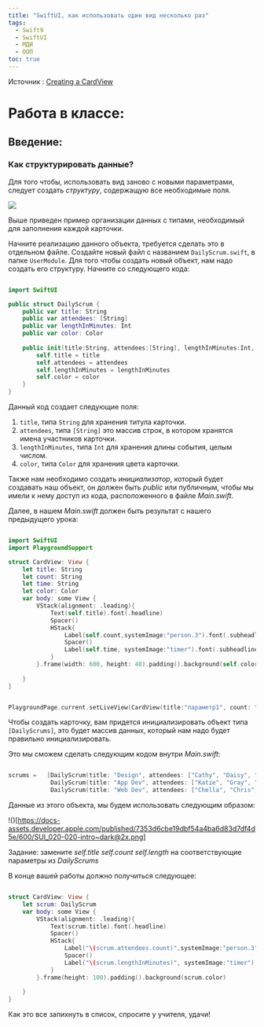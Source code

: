 ```yaml
---
title: "SwiftUI, как использовать один вид несколько раз"
tags:
  - Swift9
  - SwiftUI
  - МДИ
  - ООП
toc: true
---
```


Источник : [Creating a CardView](https://developer.apple.com/tutorials/app-dev-training/creating-a-cardview)

# Работа в классе:
## Введение:
### Как структурировать данные? 

Для того чтобы, использовать вид заново с новыми параметрами, следует создать *структуру*, содержащую все необходимые поля.

![](https://docs-assets.developer.apple.com/published/a56b0f310266d9b89c8a60d93695674f/600/SUI_020-010-intro~dark@2x.png)

Выше приведен пример организации данных с типами, необходимый для заполнения каждой карточки.

Начните реализацию данного объекта, требуется сделать это в отдельном файле. Создайте новый файл с названием `DailyScrum.swift`, в папке `UserModule`.
Для того чтобы создать новый объект, нам надо создать его структуру. Начните со следующего кода:

```swift

import SwiftUI

public struct DailyScrum {
    public var title: String
    public var attendees: [String]
    public var lengthInMinutes: Int
    public var color: Color
    
    public init(title:String, attendees:[String], lengthInMinutes:Int, color:Color){
        self.title = title
        self.attendees = attendees
        self.lengthInMinutes = lengthInMinutes
        self.color = color
    }
}

```

Данный код создает следующие поля:

1.  `title`, типа `String` для хранения титула карточки.
2.  `attendees`, типа `[String]` это массив строк, в котором хранятся имена участников карточки.
3.  `lengthInMinutes`, типа `Int` для хранения длины события, целым числом.
4.  `color`, типа `Color` для хранения цвета карточки.

Также нам необходимо создать _инициализатор_, который будет создавать наш объект, он должен быть _public_ или публичным, чтобы мы имели к нему доступ из кода, расположенного в файле _Main.swift_.

Далее, в нашем _Main.swift_ должен быть результат с нашего предыдущего урока:

```swift

import SwiftUI
import PlaygroundSupport

struct CardView: View {
    let title: String
    let count: String
    let time: String
    let color: Color
    var body: some View {
        VStack(alignment: .leading){
            Text(self.title).font(.headline)
            Spacer()
            HStack{
                Label(self.count,systemImage:"person.3").font(.subheadline)
                Spacer()
                Label(self.time, systemImage:"timer").font(.subheadline)
            }
        }.frame(width: 600, height: 40).padding().background(self.color)
        
    } 
}


PlaygroundPage.current.setLiveView(CardView(title:"параметр1", count: "10", time:"40", color: .red))


```

Чтобы создать карточку, вам придется инициализировать объект типа `[DailyScrums]`, это будет массив данных, который нам надо будет правильно инициализировать.

Это мы сможем сделать следующим кодом внутри _Main.swift_:

```swift

scrums =   [DailyScrum(title: "Design", attendees: ["Cathy", "Daisy", "Simon", "Jonathan"], lengthInMinutes: 10, color: .red),
            DailyScrum(title: "App Dev", attendees: ["Katie", "Gray", "Euna", "Luis", "Darla"], lengthInMinutes: 5, color: .green),
            DailyScrum(title: "Web Dev", attendees: ["Chella", "Chris", "Christina", "Eden", "Karla", "Lindsey", "Aga", "Chad", "Jenn", "Sarah"], lengthInMinutes: 1, color: .blue)]

```

Данные из этого объекта, мы будем использовать следующим образом:

!()[https://docs-assets.developer.apple.com/published/7353d6cbe19dbf54a4ba6d83d7df4d5e/600/SUI_020-020-intro~dark@2x.png]

Задание: замените _self.title_ _self.count_ _self.length_ на соответствующие параметры из _DailyScrums_



В конце вашей работы должно получиться следующее:

```swift

struct CardView: View {
    let scrum: DailyScrum
    var body: some View {
        VStack(alignment: .leading){
            Text(scrum.title).font(.headline)
            Spacer()
            HStack{
                Label("\(scrum.attendees.count)",systemImage:"person.3").font(.subheadline)
                Spacer()
                Label("\(scrum.lengthInMinutes)", systemImage:"timer").font(.subheadline)
            }
        }.frame(height: 100).padding().background(scrum.color)
        
    } 
}

```

Как это все запихнуть в список, спросите у учителя, удачи!